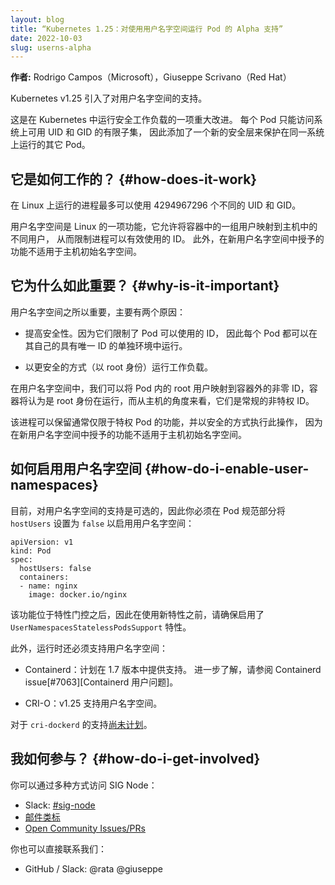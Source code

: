```yaml
---
layout: blog
title: “Kubernetes 1.25：对使用用户名字空间运行 Pod 的 Alpha 支持”
date: 2022-10-03
slug: userns-alpha
---
```

<!--
layout: blog
title: "Kubernetes 1.25: alpha support for running Pods with user namespaces"
date: 2022-10-03
slug: userns-alpha
-->

<!--
**Authors:** Rodrigo Campos (Microsoft), Giuseppe Scrivano (Red Hat)
-->
**作者:** Rodrigo Campos（Microsoft），Giuseppe Scrivano（Red Hat）

<!--
Kubernetes v1.25 introduces the support for user namespaces.
-->
Kubernetes v1.25 引入了对用户名字空间的支持。

<!--
This is a major improvement for running secure workloads in
Kubernetes.  Each pod will have access only to a limited subset of the
available UIDs and GIDs on the system, thus adding a new security
layer to protect from other pods running on the same system.
-->
这是在 Kubernetes 中运行安全工作负载的一项重大改进。
每个 Pod 只能访问系统上可用 UID 和 GID 的有限子集，
因此添加了一个新的安全层来保护在同一系统上运行的其它 Pod。

<!--
## How does it work?
A process running on Linux can use up to 4294967296 different UIDs and
GIDs.

User namespaces is a Linux feature that allows mapping a set of users
in the container to different users in the host, thus restricting what
IDs a process can effectively use.
Furthermore, the capabilities granted in a new user namespace do not
apply in the host initial namespaces.
-->
## 它是如何工作的？  {#how-does-it-work}
在 Linux 上运行的进程最多可以使用 4294967296 个不同的 UID 和 GID。

用户名字空间是 Linux 的一项功能，它允许将容器中的一组用户映射到主机中的不同用户，
从而限制进程可以有效使用的 ID。
此外，在新用户名字空间中授予的功能不适用于主机初始名字空间。

<!--
## Why is it important?
There are mainly two reasons why user namespaces are important:

- improve security since they restrict the IDs a pod can use, so each
pod can run in its own separate environment with unique IDs.

- enable running workloads as root in a safer manner.

In a user namespace we can map the root user inside the pod to a
non-zero ID outside the container, containers believe in running as
root while they are a regular unprivileged ID from the host point of
view.

The process can keep capabilities that are usually restricted to
privileged pods and do it in a safe way since the capabilities granted
in a new user namespace do not apply in the host initial namespaces.
-->
## 它为什么如此重要？  {#why-is-it-important}
用户名字空间之所以重要，主要有两个原因：

- 提高安全性。因为它们限制了 Pod 可以使用的 ID，
  因此每个 Pod 都可以在其自己的具有唯一 ID 的单独环境中运行。

- 以更安全的方式（以 root 身份）运行工作负载。

在用户名字空间中，我们可以将 Pod 内的 root 用户映射到容器外的非零 ID，容器将认为是 root 身份在运行，而从主机的角度来看，它们是常规的非特权 ID。

该进程可以保留通常仅限于特权 Pod 的功能，并以安全的方式执行此操作，
因为在新用户名字空间中授予的功能不适用于主机初始名字空间。

<!--
## How do I enable user namespaces?
At the moment, user namespaces support is opt-in, so you must enable
it for a pod setting `hostUsers` to `false` under the pod spec stanza:
```
apiVersion: v1
kind: Pod
spec:
  hostUsers: false
  containers:
  - name: nginx
    image: docker.io/nginx
```

The feature is behind a feature gate, so make sure to enable
the `UserNamespacesStatelessPodsSupport` gate before you can use
the new feature.

The runtime must also support user namespaces:

* containerd: support is planned for the 1.7 release.  See containerd
  issue [#7063][containerd-userns-issue] for more details.

* CRI-O: v1.25 has support for user namespaces.

Support for this in `cri-dockerd` is [not planned][CRI-dockerd-issue] yet.

[CRI-dockerd-issue]: https://github.com/Mirantis/cri-dockerd/issues/74
[containerd-userns-issue]: https://github.com/containerd/containerd/issues/7063
-->
## 如何启用用户名字空间 {#how-do-i-enable-user-namespaces}
目前，对用户名字空间的支持是可选的，因此你必须在 Pod 规范部分将 `hostUsers` 设置为 `false` 以启用用户名字空间：
```
apiVersion: v1
kind: Pod
spec:
  hostUsers: false
  containers:
  - name: nginx
    image: docker.io/nginx
```

该功能位于特性门控之后，因此在使用新特性之前，请确保启用了 `UserNamespacesStatelessPodsSupport` 特性。

此外，运行时还必须支持用户名字空间：

* Containerd：计划在 1.7 版本中提供支持。
  进一步了解，请参阅 Containerd issue[#7063][Containerd 用户问题]。

* CRI-O：v1.25 支持用户名字空间。

对于 `cri-dockerd` 的支持[尚未计划][CRI-dockerd-issue]。

[CRI-dockerd-issue]: https://github.com/Mirantis/cri-dockerd/issues/74
[containerd-用户问题]: https://github.com/containerd/containerd/issues/7063

<!--
## How do I get involved?
You can reach SIG Node by several means:
- Slack: [#sig-node](https://kubernetes.slack.com/messages/sig-node)
- [Mailing list](https://groups.google.com/forum/#!forum/kubernetes-sig-node)
- [Open Community Issues/PRs](https://github.com/kubernetes/community/labels/sig%2Fnode)

You can also contact us directly:
- GitHub / Slack: @rata @giuseppe
-->
## 我如何参与？   {#how-do-i-get-involved}
你可以通过多种方式访问 SIG Node：
- Slack: [#sig-node](https://kubernetes.slack.com/messages/sig-node)
- [邮件类标](https://groups.google.com/forum/#!forum/kubernetes-sig-node)
- [Open Community Issues/PRs](https://github.com/kubernetes/community/labels/sig%2Fnode)

你也可以直接联系我们：
- GitHub / Slack: @rata @giuseppe